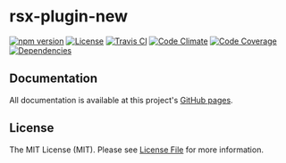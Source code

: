 # rsx-plugin-new

[![npm version][ico-npm]][link-npm]
[![License][ico-license]](LICENSE.md)
[![Travis CI][ico-travis]][link-travis]
[![Code Climate][ico-codeclimate]][link-codeclimate]
[![Code Coverage][ico-code-coverage]][link-code-coverage]
[![Dependencies][ico-dependencies]][link-dependencies]

## Documentation

All documentation is available at this project's [GitHub pages](http://react-native-contrib.github.io/rsx/).

## License

The MIT License (MIT). Please see [License File](LICENSE.md) for more information.

[ico-npm]: https://img.shields.io/npm/v/rsx-plugin-new.svg?style=flat-square
[ico-license]: https://img.shields.io/badge/license-MIT-brightgreen.svg?style=flat-square
[ico-travis]: https://img.shields.io/travis/react-native-contrib/rsx-plugin-new/master.svg?style=flat-square
[ico-codeclimate]: https://img.shields.io/codeclimate/github/react-native-contrib/rsx-plugin-new.svg?style=flat-square
[ico-code-coverage]: https://img.shields.io/codeclimate/coverage/github/react-native-contrib/rsx-plugin-new.svg?style=flat-square
[ico-dependencies]: https://img.shields.io/david/react-native-contrib/rsx-plugin-new.svg?style=flat-square

[link-npm]: https://www.npmjs.com/package/rsx-plugin-new
[link-travis]: https://travis-ci.org/react-native-contrib/rsx-plugin-new
[link-codeclimate]: https://codeclimate.com/github/react-native-contrib/rsx-plugin-new
[link-code-coverage]: https://codeclimate.com/github/react-native-contrib/rsx-plugin-new/coverage
[link-dependencies]: https://david-dm.org/react-native-contrib/rsx-plugin-new
